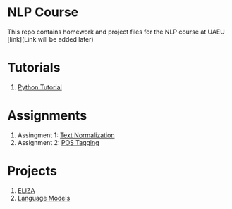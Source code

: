 # NLP Course
This repo contains homework and project files for the NLP course at UAEU
[link](Link will be added later)

# Tutorials
1. [Python Tutorial](pythontutorial.ipynb)

# Assignments
1. Assingment 1: [Text Normalization](Text_Normalization.ipynb)
2. Assignment 2: [POS Tagging]()
# Projects
1.  [ELIZA](ELIZA.ipynb)
2.  [Language Models](language-models.ipynb)


